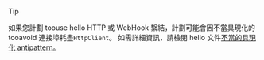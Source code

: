 > [!TIP]
>
> 如果您計劃 toouse hello HTTP 或 WebHook 繫結，計劃可能會因不當具現化的 tooavoid 連接埠耗盡`HttpClient`。 如需詳細資訊，請檢閱 hello 文件[不當的具現化 antipattern](https://docs.microsoft.com/en-us/azure/architecture/antipatterns/improper-instantiation/)。
>
